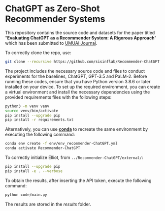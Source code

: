 # ChatGPT as Zero-Shot Recommender Systems
This repository contains the source code and datasets for the paper titled "**Evaluating ChatGPT as a Recommender System: A Rigorous Approach**" which has been submitted to [UMUAI Journal](http://www.umuai.org/).

To correctly clone the repo, use:
```bash
git clone --recursive https://github.com/sisinflab/Recommender-ChatGPT.git
```

The project includes the necessary source code and files to conduct experiments for the baselines, ChatGPT, GPT-3.5 and PaLM-2.
Before running these codes, ensure that you have Python version 3.8.6 or later installed on your device.
To set up the required environment, you can create a virtual environment and install the necessary dependencies using the provided requirements files with the following steps:
```bash
python3 -m venv venv
source venv/bin/activate
pip install --upgrade pip
pip install -r requirements.txt
```

Alternatively, you can use [**conda**](https://docs.conda.io/projects/conda/en/latest/user-guide/install/linux.html) to recreate the same environment by executing the following command:
```bash
conda env create -f env/env_recommender-ChatGPT.yml
conda activate Recommender-ChatGPT
```

To correctly initialize Elliot, from ```../Recommender-ChatGPT/external/```:
```bash
pip install --upgrade pip
pip install -e . --verbose
```

To obtain the results, after inserting the API token, execute the following command:
```bash
python code/main.py
```
The results are stored in the _results_ folder.
